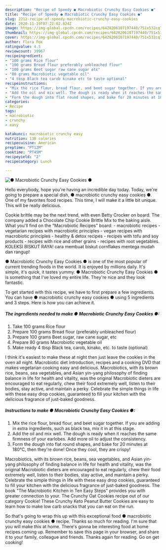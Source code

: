 ```yaml
---
description: "Recipe of Speedy ● Macrobiotic Crunchy Easy Cookies ●"
title: "Recipe of Speedy ● Macrobiotic Crunchy Easy Cookies ●"
slug: 2212-recipe-of-speedy-macrobiotic-crunchy-easy-cookies
date: 2020-11-19T07:22:02.824Z
image: https://img-global.cpcdn.com/recipes/6428206107197440/751x532cq70/●-macrobiotic-crunchy-easy-cookies-●-recipe-main-photo.jpg
thumbnail: https://img-global.cpcdn.com/recipes/6428206107197440/751x532cq70/●-macrobiotic-crunchy-easy-cookies-●-recipe-main-photo.jpg
cover: https://img-global.cpcdn.com/recipes/6428206107197440/751x532cq70/●-macrobiotic-crunchy-easy-cookies-●-recipe-main-photo.jpg
author: Flora Fox
ratingvalue: 4.5
reviewcount: 39967
recipeingredient:
- "100 grams Rice flour"
- "100 grams Bread flour preferably unbleached flour"
- "100 grams Beet sugar raw cane sugar etc"
- "80 grams Macrobiotic vegetable oil"
- "4 tbsp Black tea carob kinako etc to taste optional"
recipeinstructions:
- "Mix the rice flour, bread flour, and beet sugar together. If you are adding in extra ingredients, such as black tea, mix it in at this stage."
- "Add the oil and mix well. The dough is ready when it reaches the same firmness of your earlobes. Add more oil to adjust the consistency."
- "Form the dough into flat round shapes, and bake for 20 minutes at 180℃, then they&#39;re done! Once they cool, they are crispy!"
categories:
- Recipe
tags:
- macrobiotic
- crunchy
- easy

katakunci: macrobiotic crunchy easy 
nutrition: 130 calories
recipecuisine: American
preptime: "PT12M"
cooktime: "PT45M"
recipeyield: "2"
recipecategory: Lunch

---
```



![● Macrobiotic Crunchy Easy Cookies ●](https://img-global.cpcdn.com/recipes/6428206107197440/751x532cq70/●-macrobiotic-crunchy-easy-cookies-●-recipe-main-photo.jpg)

Hello everybody, hope you're having an incredible day today. Today, we're going to prepare a special dish, ● macrobiotic crunchy easy cookies ●. One of my favorites food recipes. This time, I will make it a little bit unique. This will be really delicious.

Cookie brittle may be the next trend, with even Betty Crocker on board. The company added a Chocolate Chip Cookie Brittle Mix to the baking aisle. What you&#39;ll find on the &#34;Macrobiotic Recipes&#34; board: - macrobiotic recipes - vegetarian recipes with macrobiotic principles - vegan recipes with macrobiotic principles - healthy &amp; detox recipes - recipes with tofu and soy products - recipes with rice and other grains - recipes with root vegetables. KOLEKSI BISKUT RAYA! cara membuat biskut cornflakes mentega mudah dan rangup!

● Macrobiotic Crunchy Easy Cookies ● is one of the most popular of current trending foods in the world. It is enjoyed by millions daily. It's simple, it's quick, it tastes yummy. ● Macrobiotic Crunchy Easy Cookies ● is something that I've loved my entire life. They're nice and they look fantastic.


To get started with this recipe, we have to first prepare a few ingredients. You can have ● macrobiotic crunchy easy cookies ● using 5 ingredients and 3 steps. Here is how you can achieve it.

<!--inarticleads1-->

##### The ingredients needed to make ● Macrobiotic Crunchy Easy Cookies ●:

1. Take 100 grams Rice flour
1. Prepare 100 grams Bread flour (preferably unbleached flour)
1. Prepare 100 grams Beet sugar, raw cane sugar, etc
1. Prepare 80 grams Macrobiotic vegetable oil
1. Make ready 4 tbsp Black tea, carob, kinako, etc. to taste (optional)


I think it&#39;s easiest to make these at night then just leave the cookies in the oven all night. Macrobiotic diet introduction, recipes and a cooking DVD that makes vegetarian cooking easy and delicious. Macrobiotics, with its brown rice, beans, sea vegetables, and Asian yin-yang philosophy of finding balance in life for health and vitality, was the original Macrobiotic dieters are encouraged to eat regularly, chew their food extremely well, listen to their bodies, stay active, and maintain a perky. Celebrate the simple things in life with these easy drop cookies, guaranteed to fill your kitchen with the delicious fragrance of just-baked goodness. 

<!--inarticleads2-->

##### Instructions to make ● Macrobiotic Crunchy Easy Cookies ●:

1. Mix the rice flour, bread flour, and beet sugar together. If you are adding in extra ingredients, such as black tea, mix it in at this stage.
1. Add the oil and mix well. The dough is ready when it reaches the same firmness of your earlobes. Add more oil to adjust the consistency.
1. Form the dough into flat round shapes, and bake for 20 minutes at 180℃, then they&#39;re done! Once they cool, they are crispy!


Macrobiotics, with its brown rice, beans, sea vegetables, and Asian yin-yang philosophy of finding balance in life for health and vitality, was the original Macrobiotic dieters are encouraged to eat regularly, chew their food extremely well, listen to their bodies, stay active, and maintain a perky. Celebrate the simple things in life with these easy drop cookies, guaranteed to fill your kitchen with the delicious fragrance of just-baked goodness. The book &#34;The Macrobiotic Kitchen in Ten Easy Steps&#34; provides you with greater connection to your. The Crunchy Oat Cookies recipe out of our category Cookie! These Crunchy Keto Peanut Butter Cookies are easy to learn how to make low carb snacks that you can eat on the run. 

So that's going to wrap this up with this exceptional food ● macrobiotic crunchy easy cookies ● recipe. Thanks so much for reading. I'm sure that you will make this at home. There's gonna be interesting food at home recipes coming up. Remember to save this page in your browser, and share it to your family, colleague and friends. Thanks again for reading. Go on get cooking!

